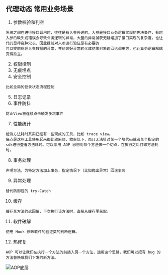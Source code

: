## 代理动态 常用业务场景
1. 参数校验和判空
```text
系统之间在进行接口调用时，往往是有入参传递的，入参是接口业务逻辑实现的先决条件，有时入参的缺失或错误会导致业务逻辑的异常，大量的异常捕获无疑增加了接口实现的复杂度，也让代码显得雍肿冗长，因此提前对入参进行验证是有必要的
可以提前处理入参数据的异常，并封装好异常转化成结果对象返回给调用方，也让业务逻辑解耦变得独立。
```
2. 权限控制
3. 无痕埋点
4. 安全控制
```text
比如全局的登录状态流程控制
```
5. 日志记录
6. 事件防抖
```text
防止View被连续点击触发多次事件
```
7. 性能统计
```text
检测方法耗时其实已经有一些现成的工具，比如 trace view。
痛点是这些工具使用起来都比较麻烦，效率低下，而且无法针对某一个块代码或者某个指定的sdk进行查看方法耗时。可以采用 AOP 思想对每个方法做一个切点，在执行之后打印方法耗时。
```
8. 事务处理
```text
声明方法，为特定方法加上事务，指定情况下（比如抛出异常）回滚事务
```
9. 异常处理
```text
替代防御性的 try-Catch
```
10. 缓存
```text
缓存某方法的返回值，下次执行该方法时，直接从缓存里获取。
```
11. 软件破解
```text
使用 Hook 修改软件的验证类的判断逻辑。
```
12. 热修复
```text
AOP 可以让我们在执行一个方法的前插入另一个方法，运用这个思路，我们可以把有 bug 的方法替换成我们下发的新方法。
```


![AOP底层](../../../../resources/images/AOP底层.png "binaryTree")

